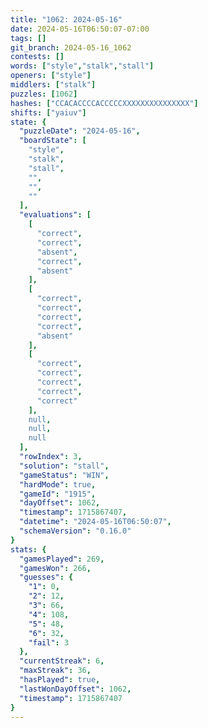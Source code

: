 ```yaml
---
title: "1062: 2024-05-16"
date: 2024-05-16T06:50:07-07:00
tags: []
git_branch: 2024-05-16_1062
contests: []
words: ["style","stalk","stall"]
openers: ["style"]
middlers: ["stalk"]
puzzles: [1062]
hashes: ["CCACACCCCACCCCCXXXXXXXXXXXXXXX"]
shifts: ["yaiuv"]
state: {
  "puzzleDate": "2024-05-16",
  "boardState": [
    "style",
    "stalk",
    "stall",
    "",
    "",
    ""
  ],
  "evaluations": [
    [
      "correct",
      "correct",
      "absent",
      "correct",
      "absent"
    ],
    [
      "correct",
      "correct",
      "correct",
      "correct",
      "absent"
    ],
    [
      "correct",
      "correct",
      "correct",
      "correct",
      "correct"
    ],
    null,
    null,
    null
  ],
  "rowIndex": 3,
  "solution": "stall",
  "gameStatus": "WIN",
  "hardMode": true,
  "gameId": "1915",
  "dayOffset": 1062,
  "timestamp": 1715867407,
  "datetime": "2024-05-16T06:50:07",
  "schemaVersion": "0.16.0"
}
stats: {
  "gamesPlayed": 269,
  "gamesWon": 266,
  "guesses": {
    "1": 0,
    "2": 12,
    "3": 66,
    "4": 108,
    "5": 48,
    "6": 32,
    "fail": 3
  },
  "currentStreak": 6,
  "maxStreak": 36,
  "hasPlayed": true,
  "lastWonDayOffset": 1062,
  "timestamp": 1715867407
}
---
```

<!-- more -->
